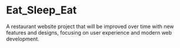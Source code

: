 # Eat_Sleep_Eat
A restaurant website project that will be improved over time with new features and designs, focusing on user experience and modern web development.
